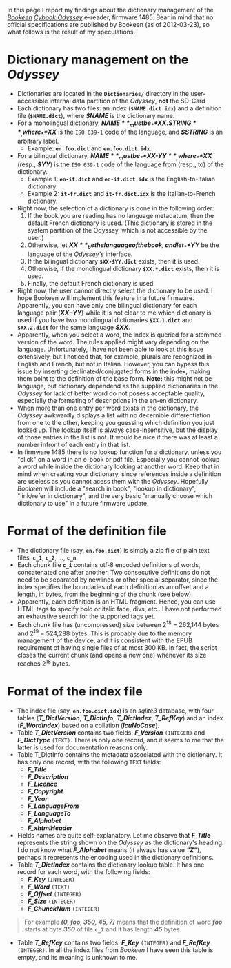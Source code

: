 In this page I report my findings about the dictionary management of the
_[Bookeen](http://bookeen.com/en/)_
_[Cybook Odyssey](http://bookeen.com/en/cybook/odyssey)_ e-reader, firmware
1485. Bear in mind that no official specifications are published by Bookeen
(as of 2012-03-23), so what follows is the result of my speculations.

# Dictionary management on the _Odyssey_ #

  * Dictionaries are located in the **`Dictionaries/`** directory in the user-accessible internal data partition of the _Odyssey_, **not** the SD-Card
  * Each dictionary has two files: an index (**`$NAME.dict.idx`**) and a definition file (**`$NAME.dict`**), where _**$NAME**_ is the dictionary name.
  * For a monolingual dictionary, _**$NAME**_ must be _**$XX.$STRING**_, where _**$XX**_ is the `ISO 639-1` code of the language, and _**$STRING**_ is an arbitrary label.
    * Example: **`en.foo.dict`** and **`en.foo.dict.idx`**.
  * For a bilingual dictionary, _**$NAME**_ must be _**$XX-$YY**_, where _**$XX**_ (resp., _**$YY**_) is the `ISO 639-1` code of the language from (resp., to) of the dictionary.
    * Example 1: **`en-it.dict`** and **`en-it.dict.idx`** is the English-to-Italian dictionary.
    * Example 2: **`it-fr.dict`** and **`it-fr.dict.idx`** is the Italian-to-French dictionary.
  * Right now, the selection of a dictionary is done in the following order:
    1. If the book you are reading has no language metadatum, then the default French dictionary is used. (This dictionary is stored in the system partition of the Odyssey, which is not accessible by the user.)
    1. Otherwise, let _**$XX**_ be the language of the book, and let _**$YY**_ be the language of the _Odyssey's_ interface.
      1. If the bilingual dictionary **`$XX-$YY.dict`** exists, then it is used.
      1. Otherwise, if the monolingual dictionary **`$XX.*.dict`** exists, then it is used.
      1. Finally, the default French dictionary is used.
  * Right now, the user cannot directly select the dictionary to be used. I hope Bookeen will implement this feature in a future firmware. Apparently, you can have only one bilingual dictionary for each language pair (_**$XX-$YY**_) while it is not clear to me which dictionary is used if you have two monolingual dictionaries **`$XX.1.dict`** and **`$XX.2.dict`** for the same language _**$XX**_.
  * Apparently, when you select a word, the index is queried for a stemmed version of the word. The rules applied might vary depending on the language. Unfortunately, I have not been able to look at this issue extensively, but I noticed that, for example, plurals are recognized in English and French, but not in Italian. However, you can bypass this issue by inserting declinated/conjugated forms in the index, making them point to the definition of the base form. **Note:** this might not be language, but dictionary dependend as the supplied dictionaries in the _Odyssey_ for lack of better word do not posess acceptable quality, especially the formating of descriptions in the en-en dictionary.
  * When more than one entry per word exists in the dictionary, the _Odyssey_ awkwardly displays a list with no decernible differentiation from one to the other, keeping you guessing which definition you just looked up. The lookup itself is always case-insensitive, but the display of those entries in the list is not. It would be nice if there was at least a number infront of each entry in that list.
  * In firmware 1485 there is no lookup function for a dictionary, unless you "click" on a word in an e-book or pdf file. Especially you cannot lookup a word while inside the dictionary looking at another word. Keep that in mind when creating your dictionary, since references inside a definition are useless as you cannot acess them with the _Odyssey_. Hopefully _Bookeen_ will include a "search in book", "lookup in dictionary", "link/refer in dictionary", and the very basic "manually choose which dictionary to use" in a future firmware update.


# Format of the definition file #


  * The dictionary file (say, **`en.foo.dict`**) is simply a zip file of plain text files, **`c_1`**, **`c_2`**, ..., **`c_n`**.
  * Each chunk file **`c_i`** contains utf-8 encoded definitions of words, concatenated one after another. Two consecutive definitions do not need to be separated by newlines or other special separator, since the index specifies the boundaries of each definition as an offset and a length, in bytes, from the beginning of the chunk (see below).
  * Apparently, each definition is an HTML fragment. Hence, you can use HTML tags to specify bold or italic face, divs, etc.. I have not performed an exhaustive search for the supported tags yet.
  * Each chunk file has (uncompressed) size between 2<sup>18</sup> = 262,144 bytes and 2<sup>19</sup> = 524,288 bytes. This is probably due to the memory management of the device, and it is consistent with the EPUB requirement of having single files of at most 300 KB. In fact, the script closes the current chunk (and opens a new one) whenever its size reaches 2<sup>18</sup> bytes.


# Format of the index file #


  * The index file (say, **`en.foo.dict.idx`**) is an _sqlite3_ database, with four tables (_**T\_DictVersion**_, _**T\_DictInfo**_, _**T\_DictIndex**_, _**T\_RefKey**_) and an index (_**F\_WordIndex**_) based on a collation (_**IcuNoCase**_).
  * Table _**T\_DictVersion**_ contains two fields: _**F\_Version**_ `(INTEGER)` and _**F\_DictType**_ `(TEXT)`. There is only one record, and it seems to me that the latter is used for documentation reasons only.
  * Table T\_DictInfo contains the metadata associated with the dictionary. It has only one record, with the following `TEXT` fields:
    * _**F\_Title**_
    * _**F\_Description**_
    * _**F\_Licence**_
    * _**F\_Copyright**_
    * _**F\_Year**_
    * _**F\_LanguageFrom**_
    * _**F\_LanguageTo**_
    * _**F\_Alphabet**_
    * _**F\_xhtmlHeader**_
  * Fields names are quite self-explanatory. Let me observe that _**F\_Title**_ represents the string shown on the _Odyssey_ as the dictionary's heading. I do not know what _**F\_Alphabet**_ means (it always has value _**"Z"**_), perhaps it represents the encoding used in the dictionary definitions.
  * Table _**T\_DictIndex**_ contains the dictionary lookup table. It has one record for each word, with the following fields:
    * _**F\_Key**_ `(INTEGER)`
    * _**F\_Word**_ `(TEXT)`
    * _**F\_Offset**_ `(INTEGER)`
    * _**F\_Size**_ `(INTEGER)`
    * _**F\_ChunckNum**_ `(INTEGER)`
> For example _**(0, foo, 350, 45, 7)**_ means that the definition of word _**foo**_ starts at byte _**350**_ of file **`c_7`** and it has length _**45**_ bytes.
  * Table _**T\_RefKey**_ contains two fields: _**F\_Key**_ `(INTEGER)` and _**F\_RefKey**_ `(INTEGER)`. In all the index files from _Bookeen_ I have seen this table is empty, and its meaning is unknown to me.